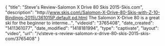 {
    "title": "Steve's Review-Salomon X Drive 80 Skis 2015-Skis.com",
    "description": "http:\/\/www.skis.com\/Salomon-X-Drive-80-Skis-with-Z-10-Bindings-2015\/361015P,default,pd.html The Salomon X-Drive 80 is a great ski for the beginner to interme...",
    "videoid": "3765408",
    "date_created": "1411361077",
    "date_modified": "1418181994",
    "type": "captivate",
    "layout": "video",
    "url": "\/v\/steve-s-review-salomon-x-drive-80-skis-2015-skis-com\/3765408"
}